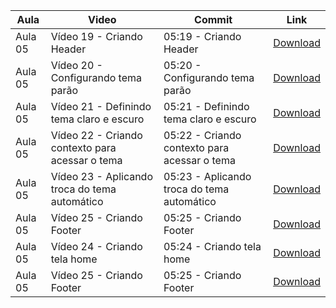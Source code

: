 Aula | Video | Commit | Link
------ | ------ | ------ | ------
Aula 05 | Vídeo 19 - Criando Header | 05:19 - Criando Header | [Download](https://github.com/arielsardinha/teste/archive/10870227b70312dea300820aa3cbac49ae15599a.zip)
Aula 05 | Vídeo 20 - Configurando tema parão | 05:20 - Configurando tema parão | [Download](https://github.com/arielsardinha/teste/archive/2ccc8137fcd8e8490549b5b21b9b5049a2f4f144.zip)
Aula 05 | Vídeo 21 - Definindo tema claro e escuro | 05:21 - Definindo tema claro e escuro | [Download](https://github.com/arielsardinha/teste/archive/b571230a6f44d0323ca90c0a40f41a4ddc8f60ea.zip)
Aula 05 | Vídeo 22 - Criando contexto para acessar o tema | 05:22 - Criando contexto para acessar o tema | [Download](https://github.com/arielsardinha/teste/archive/6b09fca0d3ceb1f19e20dfd03586e4f5891ce11d.zip)
Aula 05 | Vídeo 23 - Aplicando troca do tema automático | 05:23 - Aplicando troca do tema automático | [Download](https://github.com/arielsardinha/teste/archive/8e915d42b2e4e09e61b4a9aa7a23f7c7b88adb46.zip)
Aula 05 | Vídeo 25 - Criando Footer | 05:25 - Criando Footer | [Download](https://github.com/arielsardinha/teste/archive/d10e2fecbfbcbf696727ef94cd1b904d3f717357.zip)
Aula 05 | Vídeo 24 - Criando tela home | 05:24 - Criando tela home | [Download](https://github.com/arielsardinha/teste/archive/5a3db3b86b600395d8113a577571d58481e6a96d.zip)
Aula 05 | Vídeo 25 - Criando Footer | 05:25 - Criando Footer | [Download](https://github.com/arielsardinha/teste/archive/360281bbc4e74d26a3cb86abdd1973f8b4a2d24d.zip)
